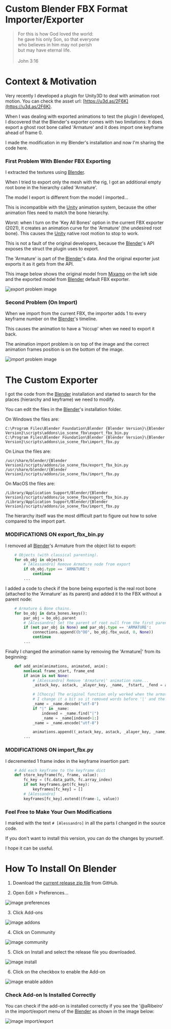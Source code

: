 # Custom Blender FBX Format Importer/Exporter

> For this is how God loved the world:  
he gave his only Son, so that everyone  
who believes in him may not perish  
but may have eternal life.  
  \
John 3:16

# Context & Motivation

Very recently I developed a plugin for Unity3D to deal with animation root motion. You can check the asset url: [https://u3d.as/2F6K](https://u3d.as/2F6K).

When I was dealing with exported animations to test the plugin I developed, I discovered that the Blender's exporter comes with two limitations: It does export a ghost root bone called 'Armature' and it does import one keyframe ahead of frame 0.

I made the modification in my Blender's installation and now I'm sharing the code here.

### First Problem With Blender FBX Exporting

I extracted the textures using [Blender](https://www.blender.org/).

When I tried to export only the mesh with the rig, I got an additional empty root bone in the hierarchy called 'Armature'.

The model I export is different from the model I imported...

This is incompatible with the [Unity](https://unity.com/) animation system, because the other animation files need to match the bone hierarchy.

Worst: when I turn on the 'Key All Bones' option in the current FBX exporter (2021), it creates an animation curve for the 'Armature' (the undesired root bone). This causes the [Unity](https://unity.com/) native root motion to stop to work.

This is not a fault of the original developers, because the [Blender](https://www.blender.org/)'s API exposes the struct the plugin uses to export.

The 'Armature' is part of the [Blender](https://www.blender.org/)'s data. And the original exporter just exports it as it gets from the API.

This image below shows the original model from [Mixamo](https://www.mixamo.com/) on the left side and the exported model from [Blender](https://www.blender.org/) default FBX exporter.

![export problem image](images/export_problem.jpg)

### Second Problem (On Import)

When we import from the current FBX, the importer adds 1 to every keyframe number on the [Blender](https://www.blender.org/)'s timeline.

This causes the animation to have a 'hiccup' when we need to export it back.

The animation import problem is on top of the image and the correct animation frames position is on the bottom of the image.

![import problem image](images/import_problem.jpg)

# The Custom Exporter

I got the code from the [Blender](https://www.blender.org/) installation and started to search for the places (hierarchy and keyframe) we need to modify.

You can edit the files in the [Blender](https://www.blender.org/)'s installation folder.

On Windows the files are:

```
C:\Program Files\Blender Foundation\Blender {Blender Version}\{Blender Version}\scripts\addons\io_scene_fbx\export_fbx_bin.py
C:\Program Files\Blender Foundation\Blender {Blender Version}\{Blender Version}\scripts\addons\io_scene_fbx\import_fbx.py
```

On Linux the files are:

```
/usr/share/blender/{Blender Version}/scripts/addons/io_scene_fbx/export_fbx_bin.py
/usr/share/blender/{Blender Version}/scripts/addons/io_scene_fbx/import_fbx.py
```

On MacOS the files are:

```
/Library/Application Support/Blender/{Blender Version}/scripts/addons/io_scene_fbx/export_fbx_bin.py
/Library/Application Support/Blender/{Blender Version}/scripts/addons/io_scene_fbx/import_fbx.py
```

The hierarchy itself was the most difficult part to figure out how to solve compared to the import part.

### MODIFICATIONS ON export_fbx_bin.py

I removed all [Blender](https://www.blender.org/)'s Armature from the object list to export:

```python
    # Objects (with classical parenting).
    for ob_obj in objects:
        # [Alessandro] Remove Armature node from export
        if ob_obj.type == 'ARMATURE':
            continue
        ...
```

I added a code to check if the bone being exported is the real root bone (attached to the 'Armature' as its parent) and added it to the FBX without a parent node:

```python
    # Armature & Bone chains.
    for bo_obj in data_bones.keys():
        par_obj = bo_obj.parent
        # [Alessandro] Set the parent of root null from the first parent bone... not the Armature
        if (not par_obj is None) and par_obj.type == 'ARMATURE':
            connections.append((b"OO", bo_obj.fbx_uuid, 0, None))
            continue
        ...
```

Finally I changed the animation name by removing the 'Armature|' from its beginning:

```python
    def add_anim(animations, animated, anim):
        nonlocal frame_start, frame_end
        if anim is not None:
            # [Alessandro] Remove 'Armature|' animation name...
            _astack_key, astack, _alayer_key, _name, _fstart, _fend = anim

            # [Choccy] The original function only worked when the armature name is Armature.
            # I change it a bit so it removed words before '|' and the '|' as well.
            _name = _name.decode("utf-8")
            if "|" in _name:
                indexed = _name.find("|")
                _name = _name[indexed+1:]
            _name = _name.encode("utf-8")

            animations.append((_astack_key, astack, _alayer_key, _name, _fstart, _fend))
        ...
```

### MODIFICATIONS ON import_fbx.py

I decremented 1 frame index in the keyframe insertion part:

```python
    # Add each keyframe to the keyframe dict
    def store_keyframe(fc, frame, value):
        fc_key = (fc.data_path, fc.array_index)
        if not keyframes.get(fc_key):
            keyframes[fc_key] = []
        # [Alessandro]
        keyframes[fc_key].extend((frame-1, value))
```

### Feel Free to Make Your Own Modifications

I marked with the text `# [Alessandro]` in all the parts I changed in the source code.

If you don't want to install this version, you can do the changes by yourself.

I hope it can be useful.

# How To Install On Blender

1. Download the [current release zip file](https://github.com/A-Ribeiro/CustomBlenderFBXExporter/releases) from GitHub.

2. Open Edit > Preferences...

![image preferences](images/0_edit_preferences.jpg)

3. Click Add-ons

![image addons](images/1_addons.jpg)

4. Click on Community

![image community](images/2_community.jpg)

5. Click on Install and select the release file you downloaded.

![image install](images/3_install.jpg)

6. Click on the checkbox to enable the Add-on

![image enable addon](images/4_enable.jpg)

### Check Add-on Is Installed Correctly

You can check if the add-on is installed correctly if you see the '@aRibeiro' in the import/export menu of the [Blender](https://www.blender.org/) as shown in the image below:

![image import/export](images/import_export.jpg)
